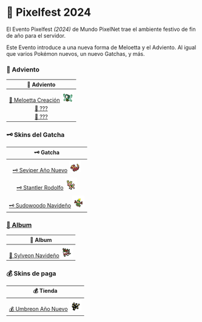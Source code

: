 # 🎄 Pixelfest 2024

El Evento Pixelfest _(2024)_ de Mundo PixelNet trae el ambiente festivo de fin de año para el servidor.

Este Evento introduce a una nueva forma de Meloetta y el Adviento. Al igual que varios Pokémon nuevos, un nuevo Gatchas, y más.

### 🔖 Adviento

| 🔖 Adviento |
| :---: |
| [🔖 Meloetta Creación](adviento-meloetta-creacion.md) ![Sprite de Meloetta Creación](../../images/pokemon/pixelfest/meloetta_planta_sprite.png)|
| [🔖 ???]()|
| [🔖 ???]()|

### 🗝️ Skins del Gatcha

| 🗝️ Gatcha |
| :---: |
| [🗝️ Seviper Año Nuevo](gatcha-seviper-añonuevo.md) ![Sprite de Seviper Año Nuevo](../../images/pokemon/pixelfest/seviper_pixelfest_sprite.png)|
| [🗝️ Stantler Rodolfo](gatcha-stantler-rodolfo.md) ![Sprite de Stantler Rodolfo](../../images/pokemon/pixelfest/stantler_rodolfo_sprite.png)|
| [🗝️ Sudowoodo Navideño](gatcha-sudowoodo-navideño.md) ![Sprite de Sudowoodo Navideño](../../images/pokemon/pixelfest/sudowoodo_pixelfest_sprite.png)|

### [🔖 Album ](../../funciones/album/album_pixelfest.md)

| 🔖 Album |
| :---: |
| [🔖 Sylveon Navideño](album-sylveon-navideño.md) ![Sprite de Sylveon Navideño](../../images/pokemon/pixelfest/sylveon_pixelfest_sprite.png)|

### 💰 Skins de paga

| 💰 Tienda |
| :---: |
| [💰 Umbreon Año Nuevo](paga-umbreon-añonuevo.md) ![Sprite de Umbreon Año Nuevo](../../images/pokemon/pixelfest/umbreon_pixelfest_sprite.png)|

